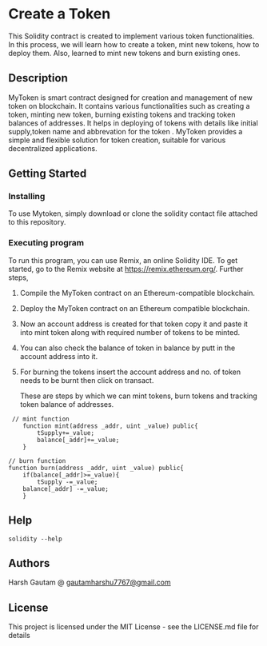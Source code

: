 # Create a Token

This Solidity contract is created to implement various token functionalities. In this process, we will learn how to create a token, mint new tokens, how to deploy them. Also, learned to mint new tokens  and burn existing ones.

## Description
MyToken is smart contract designed for creation and management of new token on blockchain. It contains various functionalities such as creating a token, minting new token, burning existing tokens and tracking token balances of addresses. It helps in deploying of tokens with details like initial supply,token name and abbrevation for the token . MyToken provides a simple and flexible solution for token creation, suitable for various decentralized applications. 

## Getting Started
### Installing
To use Mytoken, simply download or clone the solidity contact file attached to this repository.

### Executing program
To run this program, you can use Remix, an online Solidity IDE. To get started, go to the Remix website at https://remix.ethereum.org/.
Further steps,
1. Compile the MyToken contract on an Ethereum-compatible blockchain. 
2. Deploy the MyToken contract on  an Ethereum compatible blockchain.
3. Now an account address is created for that token copy it and paste it into mint token along with required number of tokens to be minted.
4. You can also check the  balance of token in balance by putt in the account address into it.
5. For burning the tokens insert the account address  and no. of token needs to be burnt then click on transact.

   These are steps by which we can mint tokens, burn tokens and tracking token balance of addresses.


```
 // mint function
    function mint(address _addr, uint _value) public{
        tSupply+=_value;
        balance[_addr]+=_value;
    } 

```
    // burn function
    function burn(address _addr, uint _value) public{
        if(balance[_addr]>=_value){
            tSupply -=_value;
        balance[_addr] -=_value;
        }

## Help

```
solidity --help
```

## Authors

Harsh Gautam
@ gautamharshu7767@gmail.com

## License

This project is licensed under the MIT License - see the LICENSE.md file for details
